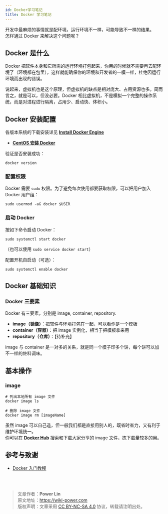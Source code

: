 ```yaml
---
id: Docker学习笔记
title: Docker 学习笔记
---
```


开发中最麻烦的事情就是配环境，运行环境不一样，可能导致不一样的结果。  
怎样通过 Docker 来解决这个问题呢？

## Docker 是什么


Docker 把软件本身和它所需的运行环境打包起来，你用的时候就不需要再去配环境了（环境都在包里），这样就能确保你的环境和开发者的一模一样，杜绝因运行环境而出现的错误。

说起来，虚拟机也是这个原理，但虚拟机的缺点是相对庞大、占用资源也多。简而言之，就是可以，但没必要。Docker 相比虚拟机，不是模拟一个完整的操作系统，而是对进程进行隔离，占用少、启动快、体积小。


## Docker 安装配置

各版本系统的下载安装详见 [**Install Docker Engine**](https://docs.docker.com/engine/install/)

- [**CentOS 安装 Docker**](https://wiki-power.com/unlist/CentOS%E5%AE%89%E8%A3%85Docker)

验证是否安装成功：

```shell
docker version
```

### 配置权限

Docker 需要 `sudo` 权限。为了避免每次使用都要获取权限，可以把用户加入 Docker 用户组：

```shell
sudo usermod -aG docker $USER
```


### 启动 Docker

按如下命令启动 Docker：

```shell
sudo systemctl start docker
```

（也可以使用 `sudo service docker start`）


配置开机自启动（可选）：

```shell
sudo systemctl enable docker
```

## Docker 基础知识

### Docker 三要素

Docker 有三要素，分别是 image, container, repository. 

- **image（镜像）**：把软件与环境打包在一起，可以看作是一个模板
- **container（容器）**：把 image 实例化，相当于把模板拿来用
- **repository（仓库）**：【待补充】


image 与 container 是一对多的关系，就是同一个模子印多个饼，每个饼可以加不一样的佐料调味。




## 基本操作

### image


```shell
# 列出本地所有 image 文件
docker image ls
```

```shell
# 删除 image 文件
docker image rm [imageName]
```

虽然 image 可以自己造，但一般我们都是直接用别人的，既省时省力，又有利于维护环境统一。  
你可以在 [**Docker Hub**](https://hub.docker.com/) 搜索和下载大家分享的 image 文件，拣下载量较多的用。

## 参考与致谢

- [Docker 入门教程](http://www.ruanyifeng.com/blog/2018/02/docker-tutorial.html)

<br />

<br />

> 文章作者：**Power Lin**  
> 原文地址：<https://wiki-power.com>  
> 版权声明：文章采用 [CC BY-NC-SA 4.0](https://creativecommons.org/licenses/by/4.0/deed.zh) 协议，转载请注明出处。

